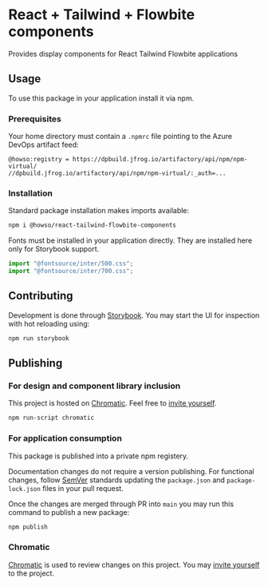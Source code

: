 # React + Tailwind + Flowbite components

Provides display components for React Tailwind Flowbite applications

## Usage

To use this package in your application install it via npm.

### Prerequisites

Your home directory must contain a `.npmrc` file pointing to the Azure DevOps artifact feed:

```text
@howso:registry = https://dpbuild.jfrog.io/artifactory/api/npm/npm-virtual/
//dpbuild.jfrog.io/artifactory/api/npm/npm-virtual/:_auth=...
```

### Installation

Standard package installation makes imports available:

```bash
npm i @howso/react-tailwind-flowbite-components
```

Fonts must be installed in your application directly. They are installed here only for Storybook support.

```ts
import "@fontsource/inter/500.css";
import "@fontsource/inter/700.css";
```

## Contributing

Development is done through [Storybook](https://storybook.js.org/).
You may start the UI for inspection with hot reloading using:

```bash
npm run storybook
```

## Publishing

### For design and component library inclusion

This project is hosted on [Chromatic](https://www.chromatic.com/builds?appId={id}).
Feel free to [invite yourself](https://www.chromatic.com/builds?appId={id}&inviteToken={id}).

```bash
npm run-script chromatic
```

### For application consumption

This package is published into a private npm registery.

Documentation changes do not require a version publishing.
For functional changes, follow [SemVer](https://semver.org/)
standards updating the `package.json` and `package-lock.json`
files in your pull request.

Once the changes are merged through PR into `main`
you may run this command to publish a new package:

```bash
npm publish
```

### Chromatic

[Chromatic](https://www.chromatic.com/builds?appId=65e891231e1f8c382a2b9636) is used to review changes on this project.
You may [invite yourself](https://www.chromatic.com/start?inviteToken=chpi_9775e3a5c6b04820a9fbca99c35baf86&appId=65e891231e1f8c382a2b9636) to the project.
